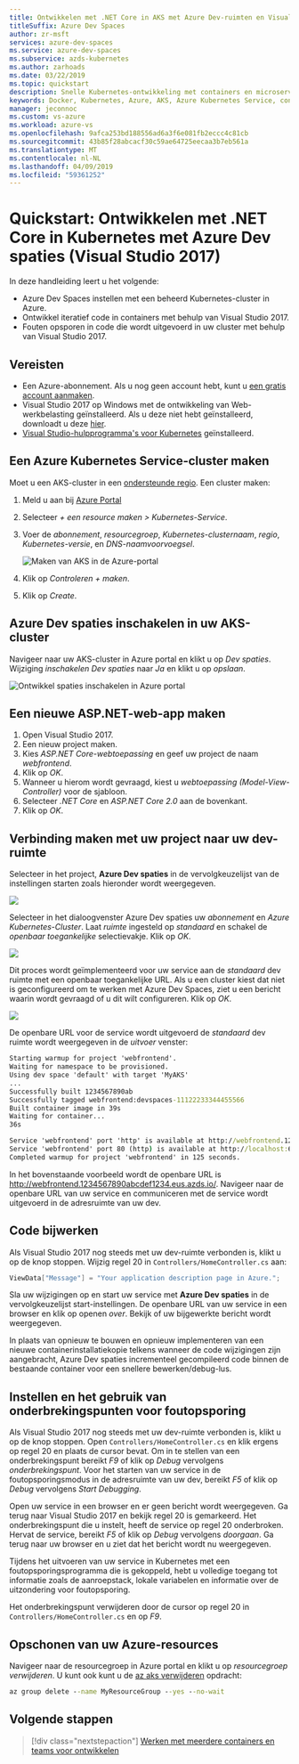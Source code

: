 ```yaml
---
title: Ontwikkelen met .NET Core in AKS met Azure Dev-ruimten en Visual Studio 2017
titleSuffix: Azure Dev Spaces
author: zr-msft
services: azure-dev-spaces
ms.service: azure-dev-spaces
ms.subservice: azds-kubernetes
ms.author: zarhoads
ms.date: 03/22/2019
ms.topic: quickstart
description: Snelle Kubernetes-ontwikkeling met containers en microservices in Azure
keywords: Docker, Kubernetes, Azure, AKS, Azure Kubernetes Service, containers, Helm, NET service, service mesh-routering, kubectl, k8s
manager: jeconnoc
ms.custom: vs-azure
ms.workload: azure-vs
ms.openlocfilehash: 9afca253bd188556ad6a3f6e081fb2eccc4c81cb
ms.sourcegitcommit: 43b85f28abcacf30c59ae64725eecaa3b7eb561a
ms.translationtype: MT
ms.contentlocale: nl-NL
ms.lasthandoff: 04/09/2019
ms.locfileid: "59361252"
---
```

# <a name="quickstart-develop-with-net-core-on-kubernetes-with-azure-dev-spaces-visual-studio-2017"></a>Quickstart: Ontwikkelen met .NET Core in Kubernetes met Azure Dev spaties (Visual Studio 2017)

In deze handleiding leert u het volgende:

- Azure Dev Spaces instellen met een beheerd Kubernetes-cluster in Azure.
- Ontwikkel iteratief code in containers met behulp van Visual Studio 2017.
- Fouten opsporen in code die wordt uitgevoerd in uw cluster met behulp van Visual Studio 2017.

## <a name="prerequisites"></a>Vereisten

- Een Azure-abonnement. Als u nog geen account hebt, kunt u [een gratis account aanmaken](https://azure.microsoft.com/free).
- Visual Studio 2017 op Windows met de ontwikkeling van Web-werkbelasting geïnstalleerd. Als u deze niet hebt geïnstalleerd, downloadt u deze [hier](https://aka.ms/vsdownload?utm_source=mscom&utm_campaign=msdocs).
- [Visual Studio-hulpprogramma's voor Kubernetes](https://aka.ms/get-vsk8stools) geïnstalleerd.

## <a name="create-an-azure-kubernetes-service-cluster"></a>Een Azure Kubernetes Service-cluster maken

Moet u een AKS-cluster in een [ondersteunde regio](https://docs.microsoft.com/azure/dev-spaces/#a-rapid,-iterative-kubernetes-development-experience-for-teams). Een cluster maken:

1. Meld u aan bij [Azure Portal](https://portal.azure.com)
1. Selecteer *+ een resource maken > Kubernetes-Service*. 
1. Voer de _abonnement_, _resourcegroep_, _Kubernetes-clusternaam_, _regio_, _Kubernetes-versie_, en _DNS-naamvoorvoegsel_.

    ![Maken van AKS in de Azure-portal](media/get-started-netcore-visualstudio/create-aks-portal.png)

1. Klik op *Controleren + maken*.
1. Klik op *Create*.

## <a name="enable-azure-dev-spaces-on-your-aks-cluster"></a>Azure Dev spaties inschakelen in uw AKS-cluster

Navigeer naar uw AKS-cluster in Azure portal en klikt u op *Dev spaties*. Wijziging *inschakelen Dev spaties* naar *Ja* en klikt u op *opslaan*.

![Ontwikkel spaties inschakelen in Azure portal](media/get-started-netcore-visualstudio/enable-dev-spaces-portal.png)

## <a name="create-a-new-aspnet-web-app"></a>Een nieuwe ASP.NET-web-app maken

1. Open Visual Studio 2017.
1. Een nieuw project maken.
1. Kies *ASP.NET Core-webtoepassing* en geef uw project de naam *webfrontend*.
1. Klik op *OK*.
1. Wanneer u hierom wordt gevraagd, kiest u *webtoepassing (Model-View-Controller)* voor de sjabloon.
1. Selecteer *.NET Core* en *ASP.NET Core 2.0* aan de bovenkant.
1. Klik op *OK*.

## <a name="connect-your-project-to-your-dev-space"></a>Verbinding maken met uw project naar uw dev-ruimte

Selecteer in het project, **Azure Dev spaties** in de vervolgkeuzelijst van de instellingen starten zoals hieronder wordt weergegeven.

![](media/get-started-netcore-visualstudio/LaunchSettings.png)

Selecteer in het dialoogvenster Azure Dev spaties uw *abonnement* en *Azure Kubernetes-Cluster*. Laat *ruimte* ingesteld op *standaard* en schakel de *openbaar toegankelijke* selectievakje. Klik op *OK*.

![](media/get-started-netcore-visualstudio/Azure-Dev-Spaces-Dialog.png)

Dit proces wordt geïmplementeerd voor uw service aan de *standaard* dev ruimte met een openbaar toegankelijke URL. Als u een cluster kiest dat niet is geconfigureerd om te werken met Azure Dev Spaces, ziet u een bericht waarin wordt gevraagd of u dit wilt configureren. Klik op *OK*.

![](media/get-started-netcore-visualstudio/Add-Azure-Dev-Spaces-Resource.png)

De openbare URL voor de service wordt uitgevoerd de *standaard* dev ruimte wordt weergegeven in de *uitvoer* venster:

```cmd
Starting warmup for project 'webfrontend'.
Waiting for namespace to be provisioned.
Using dev space 'default' with target 'MyAKS'
...
Successfully built 1234567890ab
Successfully tagged webfrontend:devspaces-11122233344455566
Built container image in 39s
Waiting for container...
36s

Service 'webfrontend' port 'http' is available at http://webfrontend.1234567890abcdef1234.eus.azds.io/
Service 'webfrontend' port 80 (http) is available at http://localhost:62266
Completed warmup for project 'webfrontend' in 125 seconds.
```

In het bovenstaande voorbeeld wordt de openbare URL is http://webfrontend.1234567890abcdef1234.eus.azds.io/. Navigeer naar de openbare URL van uw service en communiceren met de service wordt uitgevoerd in de adresruimte van uw dev.

## <a name="update-code"></a>Code bijwerken

Als Visual Studio 2017 nog steeds met uw dev-ruimte verbonden is, klikt u op de knop stoppen. Wijzig regel 20 in `Controllers/HomeController.cs` aan:
    
```csharp
ViewData["Message"] = "Your application description page in Azure.";
```

Sla uw wijzigingen op en start uw service met **Azure Dev spaties** in de vervolgkeuzelijst start-instellingen. De openbare URL van uw service in een browser en klik op openen *over*. Bekijk of uw bijgewerkte bericht wordt weergegeven.

In plaats van opnieuw te bouwen en opnieuw implementeren van een nieuwe containerinstallatiekopie telkens wanneer de code wijzigingen zijn aangebracht, Azure Dev spaties incrementeel gecompileerd code binnen de bestaande container voor een snellere bewerken/debug-lus.

## <a name="setting-and-using-breakpoints-for-debugging"></a>Instellen en het gebruik van onderbrekingspunten voor foutopsporing

Als Visual Studio 2017 nog steeds met uw dev-ruimte verbonden is, klikt u op de knop stoppen. Open `Controllers/HomeController.cs` en klik ergens op regel 20 en plaats de cursor bevat. Om in te stellen van een onderbrekingspunt bereikt *F9* of klik op *Debug* vervolgens *onderbrekingspunt*. Voor het starten van uw service in de foutopsporingsmodus in de adresruimte van uw dev, bereikt *F5* of klik op *Debug* vervolgens *Start Debugging*.

Open uw service in een browser en er geen bericht wordt weergegeven. Ga terug naar Visual Studio 2017 en bekijk regel 20 is gemarkeerd. Het onderbrekingspunt die u instelt, heeft de service op regel 20 onderbroken. Hervat de service, bereikt *F5* of klik op *Debug* vervolgens *doorgaan*. Ga terug naar uw browser en u ziet dat het bericht wordt nu weergegeven.

Tijdens het uitvoeren van uw service in Kubernetes met een foutopsporingsprogramma die is gekoppeld, hebt u volledige toegang tot informatie zoals de aanroepstack, lokale variabelen en informatie over de uitzondering voor foutopsporing.

Het onderbrekingspunt verwijderen door de cursor op regel 20 in `Controllers/HomeController.cs` en op *F9*.

## <a name="clean-up-your-azure-resources"></a>Opschonen van uw Azure-resources

Navigeer naar de resourcegroep in Azure portal en klikt u op *resourcegroep verwijderen*. U kunt ook kunt u de [az aks verwijderen](/cli/azure/aks#az-aks-delete) opdracht:

```cmd
az group delete --name MyResourceGroup --yes --no-wait
```

## <a name="next-steps"></a>Volgende stappen

> [!div class="nextstepaction"]
> [Werken met meerdere containers en teams voor ontwikkelen](multi-service-netcore-visualstudio.md)
